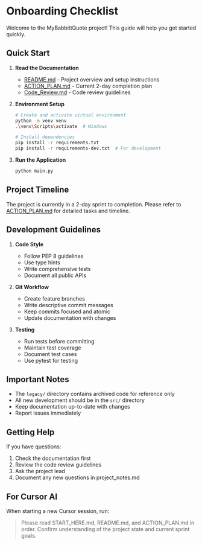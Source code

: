 # Onboarding Checklist

Welcome to the MyBabbittQuote project! This guide will help you get started quickly.

## Quick Start

1. **Read the Documentation**
   - [README.md](./README.md) - Project overview and setup instructions
   - [ACTION_PLAN.md](./ACTION_PLAN.md) - Current 2-day completion plan
   - [Code_Review.md](./Code_Review.md) - Code review guidelines

2. **Environment Setup**
   ```bash
   # Create and activate virtual environment
   python -m venv venv
   .\venv\Scripts\activate  # Windows
   
   # Install dependencies
   pip install -r requirements.txt
   pip install -r requirements-dev.txt  # For development
   ```

3. **Run the Application**
   ```bash
   python main.py
   ```

## Project Timeline

The project is currently in a 2-day sprint to completion. Please refer to [ACTION_PLAN.md](./ACTION_PLAN.md) for detailed tasks and timeline.

## Development Guidelines

1. **Code Style**
   - Follow PEP 8 guidelines
   - Use type hints
   - Write comprehensive tests
   - Document all public APIs

2. **Git Workflow**
   - Create feature branches
   - Write descriptive commit messages
   - Keep commits focused and atomic
   - Update documentation with changes

3. **Testing**
   - Run tests before committing
   - Maintain test coverage
   - Document test cases
   - Use pytest for testing

## Important Notes

- The `legacy/` directory contains archived code for reference only
- All new development should be in the `src/` directory
- Keep documentation up-to-date with changes
- Report issues immediately

## Getting Help

If you have questions:
1. Check the documentation first
2. Review the code review guidelines
3. Ask the project lead
4. Document any new questions in project_notes.md

## For Cursor AI

When starting a new Cursor session, run:
> Please read START_HERE.md, README.md, and ACTION_PLAN.md in order. Confirm understanding of the project state and current sprint goals. 
